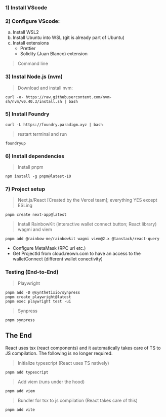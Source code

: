 ### 1) Install VScode

### 2) Configure VScode:
<ol type="a">
  <li >Install WSL2</li>
  <li>Install Ubuntu into WSL (git is already part of Ubuntu)</li>
  <li>Install extensions
    <ul>
      <li>Prettier</li>
      <li>Solidity (Juan Blanco) extension</li>
    </ul>
  </li>
</ol>

> Command line
### 3) Instal Node.js (nvm)

> Download and install nvm:
```
curl -o- https://raw.githubusercontent.com/nvm-sh/nvm/v0.40.3/install.sh | bash
```

### 5) Install Foundry
```
curl -L https://foundry.paradigm.xyz | bash
```
  > restart terminal and run
```
foundryup
```

### 6) Install dependencies
> Install pnpm
```
npm install -g pnpm@latest-10
```

### 7) Project setup
> Next.js/React [Created by the Vercel team]; everything YES except ESLing
```
pnpm create next-app@latest
```
> Install RainbowKit (interactive wallet connect button; React library)
> wagmi and viem
```
pnpm add @rainbow-me/rainbowkit wagmi viem@2.x @tanstack/react-query
```
- Configure MetaMask (RPC url etc.)
- Get ProjectId from cloud.reown.com to have an access to the walletConnect (different wallet conectivity)

### Testing (End-to-End)
> Playwright
```
pnpm add -D @synthetixio/synpress
pnpm create playwright@latest
pnpm exec playwright test -ui
```
> Synpress
```
pnpm synpress
```
## The End

React uses tsx (react components) and it automatically takes care of TS to JS compilation. The following is no longer required.

> Initialize typescript (React uses TS natively)
```
pnpm add typescript
```
> Add viem (runs under the hood)
```
pnpm add viem
```
> Bundler for tsx to js compilation (React takes care of this)
```
pnpm add vite
```

